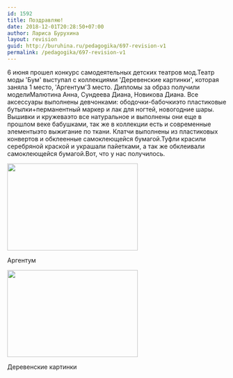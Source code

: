 ```yaml
---
id: 1592
title: Поздравляю!
date: 2018-12-01T20:28:50+07:00
author: Лариса Бурухина
layout: revision
guid: http://buruhina.ru/pedagogika/697-revision-v1
permalink: /pedagogika/697-revision-v1
---
```

6 июня прошел конкурс самодеятельных детских театров мод.Театр моды 'Бум' выступал с коллекциями 'Деревенские картинки', которая заняла 1 место, 'Аргентум'3 место. Дипломы за образ получили моделиМалютина Анна, Сундеева Диана, Новикова Диана. Все аксессуары выполнены девчонками: ободочки-бабочкиэто пластиковые бутылки+перманентный маркер и лак для ногтей, новогодние шары. Вышивки и кружеваэто все натуральное и выполнены они еще в прошлом веке бабушками, так же в коллекции есть и современные элементыэто выжигание по ткани. Клатчи выполнены из пластиковых конвертов и обклеенные самоклеющейся бумагой.Туфли красили серебряной краской и украшали пайетками, а так же обклеивали самоклеющейся бумагой.Вот, что у нас получилось.  


<div id="attachment_1586" style="width: 310px" class="wp-caption alignnone">
  <a href="http://buruhina.ru/wp-content/uploads/2015/06/Аргентум.jpg"><img aria-describedby="caption-attachment-1586" src="http://buruhina.ru/wp-content/uploads/2015/06/Аргентум-300x200.jpg" alt="" width="300" height="200" class="size-medium wp-image-1586" srcset="http://buruhina.ru/wp-content/uploads/2015/06/Аргентум-300x200.jpg 300w, http://buruhina.ru/wp-content/uploads/2015/06/Аргентум-768x512.jpg 768w, http://buruhina.ru/wp-content/uploads/2015/06/Аргентум-1024x682.jpg 1024w, http://buruhina.ru/wp-content/uploads/2015/06/Аргентум.jpg 1280w" sizes="(max-width: 300px) 100vw, 300px" /></a>
  
  <p id="caption-attachment-1586" class="wp-caption-text">
    Аргентум
  </p>
</div>

  


<div id="attachment_1591" style="width: 310px" class="wp-caption alignnone">
  <a href="http://buruhina.ru/wp-content/uploads/2015/06/Деревенские-картинки.jpg"><img aria-describedby="caption-attachment-1591" src="http://buruhina.ru/wp-content/uploads/2015/06/Деревенские-картинки-300x200.jpg" alt="" width="300" height="200" class="size-medium wp-image-1591" srcset="http://buruhina.ru/wp-content/uploads/2015/06/Деревенские-картинки-300x200.jpg 300w, http://buruhina.ru/wp-content/uploads/2015/06/Деревенские-картинки-768x512.jpg 768w, http://buruhina.ru/wp-content/uploads/2015/06/Деревенские-картинки-1024x682.jpg 1024w, http://buruhina.ru/wp-content/uploads/2015/06/Деревенские-картинки.jpg 1280w" sizes="(max-width: 300px) 100vw, 300px" /></a>
  
  <p id="caption-attachment-1591" class="wp-caption-text">
    Деревенские картинки
  </p>
</div>